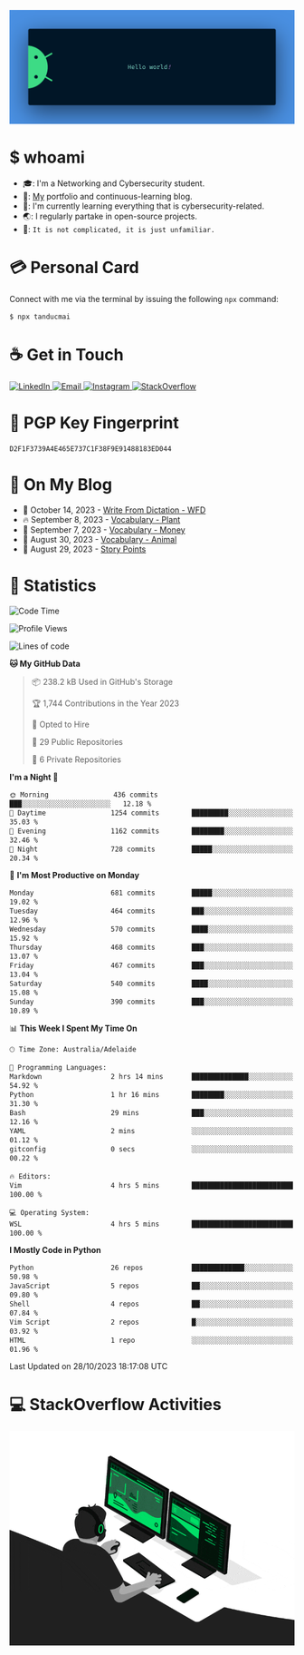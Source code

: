 <p align="center"><img src="assets/banner.png" /></p>

[//]: ![](https://github.com/tanducmai/tanducmai/actions/workflows/waka-stats.yml/badge.svg)
[//]: ![](https://github.com/tanducmai/tanducmai/actions/workflows/latest-blogs.yml/badge.svg)
[//]: ![](https://github.com/tanducmai/tanducmai/actions/workflows/stackoverflow-activities.yml/badge.svg)

# $ whoami

- :mortar_board:: I'm a Networking and Cybersecurity student.
- :telescope:: [My](https://tanducmai.com/) portfolio and continuous-learning blog.
- :seedling:: I'm currently learning everything that is cybersecurity-related.
- :earth_asia:: I regularly partake in open-source projects.
- :speech_balloon:: `It is not complicated, it is just unfamiliar.`

# :credit_card: Personal Card

Connect with me via the terminal by issuing the following `npx` command:

```bash
$ npx tanducmai
```

# :coffee: Get in Touch

<a target="_blank" href="https://www.linkedin.com/in/tanducmai/">
  <img alt="LinkedIn" src="https://img.shields.io/badge/LinkedIn-0077B5?style=for-the-badge&logo=linkedin&logoColor=white" />
</a>
<a target="_blank" href="mailto:henryfromvietnam@gmail.com">
  <img alt="Email" src="https://img.shields.io/badge/Gmail-D14836?style=for-the-badge&logo=gmail&logoColor=white" />
</a>
<a target="_blank" href="https://www.instagram.com/henry.maii/">
  <img alt="Instagram" src="https://img.shields.io/badge/Instagram-E4405F?style=for-the-badge&logo=instagram&logoColor=white" />
</a>
<a target="_blank" href="https://stackoverflow.com/users/16999206/tanducmai">
  <img alt="StackOverflow" src="https://img.shields.io/static/v1?message=Stackoverflow&logo=stackoverflow&label=&color=FE7A16&logoColor=white&labelColor=&style=for-the-badge" />
</a>

# :closed_lock_with_key: PGP Key Fingerprint

`D2F1F3739A4E465E737C1F38F9E91488183ED044`

# :scroll: On My Blog

<!-- BLOG-POST-LIST:START -->
 - 💯 October 14, 2023 - [Write From Dictation - WFD](https://tanducmai.com/posts/glossaries/pte/wfd/)
 - 🔥 September 8, 2023 - [Vocabulary - Plant](https://tanducmai.com/posts/glossaries/vocabulary/vocabulary-plant/)
 - 💫 September 7, 2023 - [Vocabulary - Money](https://tanducmai.com/posts/glossaries/vocabulary/vocabulary-money/)
 - 🚀 August 30, 2023 - [Vocabulary - Animal](https://tanducmai.com/posts/glossaries/vocabulary/vocabulary-animal/)
 - 🌮 August 29, 2023 - [Story Points](https://tanducmai.com/posts/agile-development-and-governance/story-points/)<!-- BLOG-POST-LIST:END -->

# :1234: Statistics

<!--START_SECTION:waka-->
![Code Time](http://img.shields.io/badge/Code%20Time-142%20hrs%2040%20mins-blue)

![Profile Views](http://img.shields.io/badge/Profile%20Views-1-blue)

![Lines of code](https://img.shields.io/badge/From%20Hello%20World%20I%27ve%20Written-9.1%20million%20lines%20of%20code-blue)

**🐱 My GitHub Data** 

> 📦 238.2 kB Used in GitHub's Storage 
 > 
> 🏆 1,744 Contributions in the Year 2023
 > 
> 💼 Opted to Hire
 > 
> 📜 29 Public Repositories 
 > 
> 🔑 6 Private Repositories 
 > 
**I'm a Night 🦉** 

```text
🌞 Morning                436 commits         ███░░░░░░░░░░░░░░░░░░░░░░   12.18 % 
🌆 Daytime                1254 commits        █████████░░░░░░░░░░░░░░░░   35.03 % 
🌃 Evening                1162 commits        ████████░░░░░░░░░░░░░░░░░   32.46 % 
🌙 Night                  728 commits         █████░░░░░░░░░░░░░░░░░░░░   20.34 % 
```
📅 **I'm Most Productive on Monday** 

```text
Monday                   681 commits         █████░░░░░░░░░░░░░░░░░░░░   19.02 % 
Tuesday                  464 commits         ███░░░░░░░░░░░░░░░░░░░░░░   12.96 % 
Wednesday                570 commits         ████░░░░░░░░░░░░░░░░░░░░░   15.92 % 
Thursday                 468 commits         ███░░░░░░░░░░░░░░░░░░░░░░   13.07 % 
Friday                   467 commits         ███░░░░░░░░░░░░░░░░░░░░░░   13.04 % 
Saturday                 540 commits         ████░░░░░░░░░░░░░░░░░░░░░   15.08 % 
Sunday                   390 commits         ███░░░░░░░░░░░░░░░░░░░░░░   10.89 % 
```


📊 **This Week I Spent My Time On** 

```text
🕑︎ Time Zone: Australia/Adelaide

💬 Programming Languages: 
Markdown                 2 hrs 14 mins       ██████████████░░░░░░░░░░░   54.92 % 
Python                   1 hr 16 mins        ████████░░░░░░░░░░░░░░░░░   31.30 % 
Bash                     29 mins             ███░░░░░░░░░░░░░░░░░░░░░░   12.16 % 
YAML                     2 mins              ░░░░░░░░░░░░░░░░░░░░░░░░░   01.12 % 
gitconfig                0 secs              ░░░░░░░░░░░░░░░░░░░░░░░░░   00.22 % 

🔥 Editors: 
Vim                      4 hrs 5 mins        █████████████████████████   100.00 % 

💻 Operating System: 
WSL                      4 hrs 5 mins        █████████████████████████   100.00 % 
```

**I Mostly Code in Python** 

```text
Python                   26 repos            █████████████░░░░░░░░░░░░   50.98 % 
JavaScript               5 repos             ██░░░░░░░░░░░░░░░░░░░░░░░   09.80 % 
Shell                    4 repos             ██░░░░░░░░░░░░░░░░░░░░░░░   07.84 % 
Vim Script               2 repos             █░░░░░░░░░░░░░░░░░░░░░░░░   03.92 % 
HTML                     1 repo              ░░░░░░░░░░░░░░░░░░░░░░░░░   01.96 % 
```




 Last Updated on 28/10/2023 18:17:08 UTC
<!--END_SECTION:waka-->

# :computer: StackOverflow Activities

<!-- STACKOVERFLOW:START -->
<!-- STACKOVERFLOW:END -->

<p align="center"><img src="assets/developer.gif" /></p>
